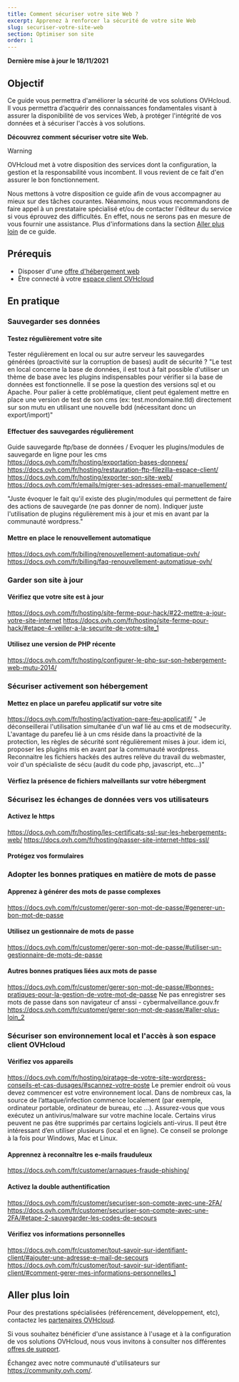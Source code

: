 ```yaml
---
title: Comment sécuriser votre site Web ?
excerpt: Apprenez à renforcer la sécurité de votre site Web
slug: securiser-votre-site-web
section: Optimiser son site
order: 1
---
```


**Dernière mise à jour le 18/11/2021**

## Objectif

Ce guide vous permettra d'améliorer la sécurité de vos solutions OVHcloud. Il vous permettra d’acquérir des connaissances fondamentales visant à assurer la disponibilité de vos services Web, à protéger l'intégrité de vos données et à sécuriser l'accès à vos solutions.

**Découvrez comment sécuriser votre site Web.**

> [!warning]
>
> OVHcloud met à votre disposition des services dont la configuration, la gestion et la responsabilité vous incombent. Il vous revient de ce fait d'en assurer le bon fonctionnement.
>
> Nous mettons à votre disposition ce guide afin de vous accompagner au mieux sur des tâches courantes. Néanmoins, nous vous recommandons de faire appel à un prestataire spécialisé et/ou de contacter l'éditeur du service si vous éprouvez des difficultés. En effet, nous ne serons pas en mesure de vous fournir une assistance. Plus d'informations dans la section [Aller plus loin](#aller-plus-loin) de ce guide.
>

## Prérequis

- Disposer d'une [offre d'hébergement web](https://www.ovh.com/fr/hebergement-web/)
- Être connecté à votre [espace client OVHcloud](https://www.ovh.com/auth/?action=gotomanager&from=https://www.ovh.com/fr/&ovhSubsidiary=fr)

## En pratique

### Sauvegarder ses données
#### Testez régulièrement votre site
Tester régulièrement en local ou sur autre serveur les sauvegardes générées (proactivité sur la corruption de bases)
audit de sécurité ?
"Le test en local concerne la base de données, il est tout à fait possible d'utiliser un thème de base avec les plugins indispensables pour vérifier si la base de données est fonctionnelle. Il se pose la question des versions sql et ou Apache. Pour palier à cette problématique, client peut également mettre en place une version de test de son cms (ex: test.mondomaine.tld) directement sur son mutu en utilisant une nouvelle bdd (nécessitant donc un export/import)"

#### Effectuer des sauvegardes régulièrement
Guide sauvegarde ftp/base de données / Evoquer les plugins/modules de sauvegarde en ligne pour les cms
https://docs.ovh.com/fr/hosting/exportation-bases-donnees/
https://docs.ovh.com/fr/hosting/restauration-ftp-filezilla-espace-client/
https://docs.ovh.com/fr/hosting/exporter-son-site-web/
https://docs.ovh.com/fr/emails/migrer-ses-adresses-email-manuellement/

"Juste évoquer le fait qu'il existe des plugin/modules qui permettent de faire des actions de sauvegarde (ne pas donner de nom). Indiquer juste l'utilisation de plugins régulièrement mis à jour et mis en avant par la communauté wordpress."

#### Mettre en place le renouvellement automatique
https://docs.ovh.com/fr/billing/renouvellement-automatique-ovh/
https://docs.ovh.com/fr/billing/faq-renouvellement-automatique-ovh/


### Garder son site à jour
#### Vérifiez que votre site est à jour
https://docs.ovh.com/fr/hosting/site-ferme-pour-hack/#22-mettre-a-jour-votre-site-internet
https://docs.ovh.com/fr/hosting/site-ferme-pour-hack/#etape-4-veiller-a-la-securite-de-votre-site_1
#### Utilisez une version de PHP récente
https://docs.ovh.com/fr/hosting/configurer-le-php-sur-son-hebergement-web-mutu-2014/


### Sécuriser activement son hébergement
#### Mettez en place un parefeu applicatif sur votre site
https://docs.ovh.com/fr/hosting/activation-pare-feu-applicatif/
" Je déconseillerai l'utilisation simultanée d'un waf lié au cms et de modsecurity. L'avantage du parefeu lié à un cms réside dans la proactivité de la protection, les règles de sécurité sont régulièrement mises à jour. idem ici, proposer les plugins mis en avant par la communauté wordpress. Reconnaitre les fichiers hackés des autres relève du travail du webmaster, voir d'un spécialiste de sécu (audit du code php, javascript, etc...)"
#### Vérfiez la présence de fichiers malveillants sur votre hébergment


### Sécurisez les échanges de données vers vos utilisateurs
#### Activez le https
https://docs.ovh.com/fr/hosting/les-certificats-ssl-sur-les-hebergements-web/
https://docs.ovh.com/fr/hosting/passer-site-internet-https-ssl/
#### Protégez vos formulaires


### Adopter les bonnes pratiques en matière de mots de passe
#### Apprenez à générer des mots de passe complexes
https://docs.ovh.com/fr/customer/gerer-son-mot-de-passe/#generer-un-bon-mot-de-passe
#### Utilisez un gestionnaire de mots de passe
https://docs.ovh.com/fr/customer/gerer-son-mot-de-passe/#utiliser-un-gestionnaire-de-mots-de-passe
#### Autres bonnes pratiques liées aux mots de passe
https://docs.ovh.com/fr/customer/gerer-son-mot-de-passe/#bonnes-pratiques-pour-la-gestion-de-votre-mot-de-passe
Ne pas enregistrer ses mots de passe dans son navigateur
cf anssi - cybermalveillance.gouv.fr
https://docs.ovh.com/fr/customer/gerer-son-mot-de-passe/#aller-plus-loin_2


### Sécuriser son environnement local et l'accès à son espace client OVHcloud
#### Vérifiez vos appareils
https://docs.ovh.com/fr/hosting/piratage-de-votre-site-wordpress-conseils-et-cas-dusages/#scannez-votre-poste
Le premier endroit où vous devez commencer est votre environnement local. Dans de nombreux cas, la source de l’attaque/infection commence localement (par exemple, ordinateur portable, ordinateur de bureau, etc …).
Assurez-vous que vous exécutez un antivirus/malware sur votre machine locale. Certains virus peuvent ne pas être supprimés par certains logiciels anti-virus. Il peut être intéressant d’en utiliser plusieurs (local et en ligne). Ce conseil se prolonge à la fois pour Windows, Mac et Linux.
#### Apprennez à reconnaître les e-mails frauduleux
https://docs.ovh.com/fr/customer/arnaques-fraude-phishing/
#### Activez la double authentification
https://docs.ovh.com/fr/customer/securiser-son-compte-avec-une-2FA/
https://docs.ovh.com/fr/customer/securiser-son-compte-avec-une-2FA/#etape-2-sauvegarder-les-codes-de-secours
#### Vérifiez vos informations personnelles
https://docs.ovh.com/fr/customer/tout-savoir-sur-identifiant-client/#ajouter-une-adresse-e-mail-de-secours
https://docs.ovh.com/fr/customer/tout-savoir-sur-identifiant-client/#comment-gerer-mes-informations-personnelles_1


## Aller plus loin <a name="aller-plus-loin"></a>

Pour des prestations spécialisées (référencement, développement, etc), contactez les [partenaires OVHcloud](https://partner.ovhcloud.com/fr/).

Si vous souhaitez bénéficier d'une assistance à l'usage et à la configuration de vos solutions OVHcloud, nous vous invitons à consulter nos différentes [offres de support](https://www.ovhcloud.com/fr/support-levels/).

Échangez avec notre communauté d'utilisateurs sur <https://community.ovh.com/>.